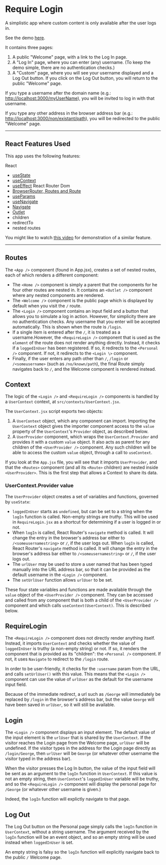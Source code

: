 # Require Login

A simplistic app where custom content is only available after the user logs in.

See the demo [here](https://funforks.github.io/login).

It contains three pages:

1. A public "Welcome" page, with a link to the Log In page.
2. A "Log In" page, where you can enter (any) username. (To keep the demo simple, there are no authentication checks.)
3. A "Custom" page, where you will see your username displayed and a Log Out button. If you click on the Log Out button, you will return to the public "Welcome" page.

If you type a username after the domain name (e.g.: [http://localhost:3000/myUserName](http://localhost:3000/myUserName)), you will be invited to log in with that username.

If you type any other address in the browser address bar (e.g.: [http://localhost:3000/non/existant/path](http://localhost:3000/non/existant/path)), you will be redirected to the public "Welcome" page. 

---

## React Features Used

This app uses the following features:

React
* [useState](https://reactjs.org/docs/hooks-state.html)
* [useContext](https://reactjs.org/docs/context.html)
* [useEffect](https://reactjs.org/docs/hooks-effect.html)
React Router Dom
* [BrowserRouter, Routes and Route](https://reactrouter.com/docs/en/v6/getting-started/overview)
* [useParams](https://reactrouter.com/docs/en/v6/api#useparams)
* [useNavigate](https://reactrouter.com/docs/en/v6/getting-started/overview#navigation)
* [Navigate](https://reactrouter.com/docs/en/v6/api#navigate)
* [Outlet](https://reactrouter.com/docs/en/v6/api#outlet)
* children
* redirectTo
* nested routes

You might like to watch [this video](https://www.youtube.com/watch?v=zCgruoRUxlk) for demonstration of a similar feature.

---

## Routes

The `<App />` component (found in App.jsx), creates a set of nested routes, each of which renders a different component:

* The `<Home />` component is simply a parent that the components for he four other routes are nested in. It contains an `<Outlet />` component where any nested components are rendered.
* The `<Welcome /`> component is the public page which is displayed by default when you visit the `/` route.
* The `<Login />` component contains an input field and a button that allows you to simulate a log in action. However, for simplicity there are no authentication checks. Any username that you enter will be accepted automatically. This is shown when the route is `/login`.
* If a single item is entered after the `/`, it is treated as a username.However, the `<RequireLogin />` component that is used as the `element` of the route does not render anything directly. Instead, it checks if a `loggedInUser` has been registered. If so, it redirects to the `<Personal />` component. If not, it redirects to the `<Login \>` component.
* Finally, if the user enters any path other than `/`, `/login` or `/<someusername>` (such as `/no/known/path`), the final Route simply navigates back to `/`, and the Welcome component is rendered instead.

## Context

The logic of the `<Login />` and `<RequireLogin />` components is handled by a `UserContext` context, at `src/contexts/UserContext.jsx`.

The `UserContext.jsx` script exports two objects:

1. A `UserContext` object, which any component can import. Importing the `UserContext` object gives the importer component access to the `value` property of the `UserContext`'s `Provider` object, as described below.
2. A `UserProvider` component, which wraps the `UserContext.Provider` and provides it with a custom `value` object. It also acts as parent for any children of the `<UserProvider />` component. Any such children will be able to access the custom `value` object, through a call to `useContext`.

If you look at the `App.jsx` file, you will see that it imports `UserProvider`, and that the `<Routes>` component (and all its `<Route>` children) are nested inside `<UserProvider>`. This is the first step that allows a Context to share its data.

### UserContext.Provider value

The `UserProvider` object creates a set of variables and functions, governed by `useState`:

* `loggedInUser` starts as `undefined`, but can be set to a string when the `logIn` function is called. Non-empty strings are *truthy*. This will be used in `RequireLogin.jsx` as a shortcut for determining if a user is logged in or not.
* When `logIn` is called, React Router's `navigate` method is called. It will change the entry in the browser's address bar either to `/<someusernamestring>` or `/`, if the user logs out. When `logIn` is called, React Router's `navigate` method is called. It will change the entry in the browser's address bar either to `/<someusernamestring>` or `/`, if the user logs out.
* The `urlUser` may be used to store a user named that has been typed manually into the URL address bar, so that it can be provided as the default username in the `<Login />` component.
* The `setUrlUser` function allows `urlUser` to be set.

These four state variables and functions are made available through the `value` object of the `<UserProvider />` component. They can be accessed and called from any component that is both a child of the `<UserProvider />` component and which calls `useContext(UserContext)`. This is described below.

## RequireLogin

The `<RequireLogin />` component does not directly render anything itself. Instead, it imports `UserContext` and checks whether the value of `loggedInUser` is truthy (a non-empty string) or not. If so, it renders the component that is provided as its "children": the `<Personal />` component. If not, it uses `Navigate` to redirect to the `/login` route.

In order to be user-friendly, it checks for the `:username` param from the URL, and calls `setUrlUser()` with this value. This means that the `<Login />` component can use the value of `urlUser` as the default for the username input field.

Because of the immediate redirect, a url such as `/George` will immediately be replaced by `/login` in the browser's address bar, but the value `George` will have been saved in `urlUser`, so it will still be available.

## Login

The `<Login />` component displays an input element. The default value of the input element is the `urlUser` that is shared by the `UserContext`. If the visitor reaches the Login page from the Welcome page, `urlUser` will be undefined. If the visitor types in the address for the Login page directly as `/login/George`, then `urlUser` will be `George` (or whatever other username the visitor typed in the address bar).

When the visitor presses the Log In button, the value of the input field will be sent as an argument to the `logIn` function in `UserContext`. If this value is not an empty string, then `UserContext`'s `loggedInUser` variable will be truthy, and so the `<RequireLogin />` component will display the personal page for `/George` (or whatever other username is given.)

Indeed, the `logIn` function will explictly navigate to that page.


## Log Out

The Log Out button on the Personal page simply calls the `logIn` function in `UserContext`, without a string username. The argument received by the `logIn` function will be an event object, and so an empty string will be used instead when `loggedInUser` is set.

An empty string is falsy so the `logIn` function will explicitly navigate back to the public `/` Welcome page.
